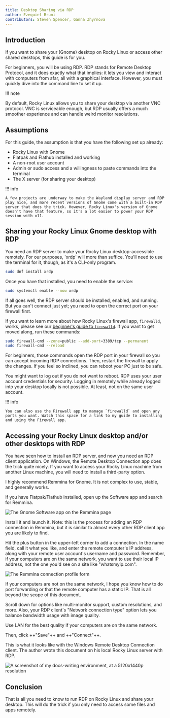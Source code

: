 ```yaml
---
title: Desktop Sharing via RDP
author: Ezequiel Bruni
contributors: Steven Spencer, Ganna Zhyrnova
---
```


## Introduction

If you want to share your (Gnome) desktop on Rocky Linux or access other shared desktops, this guide is for you.

For beginners, you will be using RDP. RDP stands for Remote Desktop Protocol, and it does exactly what that implies: it lets you view and interact with computers from afar, all with a graphical interface. However, you must quickly dive into the command line to set it up.

!!! note

   By default, Rocky Linux allows you to share your desktop via another VNC protocol. VNC is serviceable enough, but RDP usually offers a much smoother experience and can handle weird monitor resolutions.

## Assumptions

For this guide, the assumption is that you have the following set up already:

* Rocky Linux with Gnome
* Flatpak and Flathub installed and working
* A non-root user account
* Admin or sudo access and a willingness to paste commands into the terminal
* The X server (for sharing your desktop)

!!! info

    A few projects are underway to make the Wayland display server and RDP play nice, and more recent versions of Gnome come with a built-in RDP server that does the trick. However, Rocky Linux's version of Gnome doesn't have that feature, so it's a lot easier to power your RDP session with x11.

## Sharing your Rocky Linux Gnome desktop with RDP

You need an RDP server to make your Rocky Linux desktop-accessible remotely. For our purposes, 'xrdp' will more than suffice. You'll need to use the terminal for it, though, as it's a CLI-only program.

```bash
sudo dnf install xrdp
```

Once you have that installed, you need to enable the service:

```bash
sudo systemctl enable --now xrdp
```

If all goes well, the RDP server should be installed, enabled, and running. But you can't connect just yet; you need to open the correct port on your firewall first.

If you want to learn more about how Rocky Linux's firewall app, `firewalld`, works, please see our [beginner's guide to `firewalld`](../../guides/security/firewalld-beginners.md). If you want to get moved along, run these commands:

```bash
sudo firewall-cmd --zone=public --add-port=3389/tcp --permanent
sudo firewall-cmd --reload
```

For beginners, those commands open the RDP port in your firewall so you can accept incoming RDP connections. Then, restart the firewall to apply the changes. If you feel so inclined, you can reboot your PC just to be safe.

You might want to log out if you do not want to reboot. RDP uses your user account credentials for security. Logging in remotely while already logged into your desktop locally is not possible. At least, not on the same user account.

!!! info

    You can also use the Firewall app to manage `firewalld` and open any ports you want. Watch this space for a link to my guide to installing and using the Firewall app.

## Accessing your Rocky Linux desktop and/or other desktops with RDP

You have seen how to install an RDP server, and now you need an RDP client application. On Windows, the Remote Desktop Connection app does the trick quite nicely. If you want to access your Rocky Linux machine from another Linux machine, you will need to install a third-party option.

I highly recommend Remmina for Gnome. It is not complex to use, stable, and generally works.

If you have Flatpak/Flathub installed, open up the Software app and search for Remmina.

![The Gnome Software app on the Remmina page](images/rdp_images/01-remmina.png)

Install it and launch it. Note: this is the process for adding an RDP connection in Remmina, but it is similar to almost every other RDP client app you are likely to find.

Hit the plus button in the upper-left corner to add a connection. In the name field, call it what you like, and enter the remote computer's IP address, along with your remote user account's username and password. Remember, if your computers are on the same network, you want to use their local IP address, not the one you'd see on a site like "whatsmyip.com".

![The Remmina connection profile form](images/rdp_images/02-remmina-config.png)

If your computers are not on the same network, I hope you know how to do port forwarding or that the remote computer has a static IP. That is all beyond the scope of this document.

Scroll down for options like multi-monitor support, custom resolutions, and more. Also, your RDP client's "Network connection type" option lets you balance bandwidth usage with image quality.

Use LAN for the best quality if your computers are on the same network.

Then, click ++"Save"++ and ++"Connect"++.

This is what it looks like with the Windows Remote Desktop Connection client. The author wrote this document on his local Rocky Linux server with RDP.

![A screenshot of my docs-writing environment, at a 5120x1440p resolution](images/rdp_images/03-rdp-connection.jpg)

## Conclusion

That is all you need to know to run RDP on Rocky Linux and share your desktop. This will do the trick if you only need to access some files and apps remotely.
